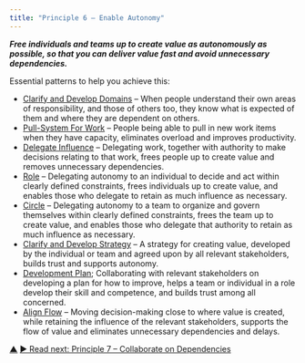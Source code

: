 ```yaml
---
title: "Principle 6 – Enable Autonomy"
---
```




**_Free individuals and teams up to create value as autonomously as possible, so that you can deliver value fast and avoid unnecessary dependencies._**

Essential patterns to help you achieve this:

-   [Clarify and Develop Domains](clarify-and-develop-domains.html) – When people understand their own areas of responsibility, and those of others too, they know what is expected of them and where they are dependent on others.
-   [Pull-System For Work](pull-system-for-work.html) – People being able to pull in new work items when they have capacity, eliminates overload and improves productivity.
-   [Delegate Influence](delegate-influence.html) – Delegating work, together with authority to make decisions relating to that work, frees people up to create value and removes unnecessary dependencies. 
-   [Role](role.html) – Delegating autonomy to an individual to decide and act within clearly defined constraints, frees individuals up to create value, and enables those who delegate to retain as much influence as necessary. 
-   [Circle](circle.html) – Delegating autonomy to a team to organize and govern themselves within clearly defined constraints, frees the team up to create value, and enables those who delegate that authority to retain as much influence as necessary.
-   [Clarify and Develop Strategy](clarify-and-develop-strategy.html) – A strategy for creating value, developed by the individual or team and agreed upon by all relevant stakeholders, builds trust and supports autonomy.
-   [Development Plan](development-plan.html); Collaborating with relevant stakeholders on developing a plan for how to improve, helps a team or individual in a role develop their skill and competence, and builds trust among all concerned.
-   [Align Flow](align-flow.html) – Moving decision-making close to where value is created, while retaining the influence of the relevant stakeholders, supports the flow of value and eliminates unnecessary dependencies and delays.



<div class="bottom-nav">
<a href="structure.html" title="Up: Two Principles for Structure">▲</a> <a href="collaborate-on-dependencies.html" title="Read next: Principle 7 – Collaborate on Dependencies">▶ Read next: Principle 7 – Collaborate on Dependencies</a>
</div>


<script type="text/javascript">
Mousetrap.bind('g n', function() {
    window.location.href = 'collaborate-on-dependencies.html';
    return false;
});
</script>

